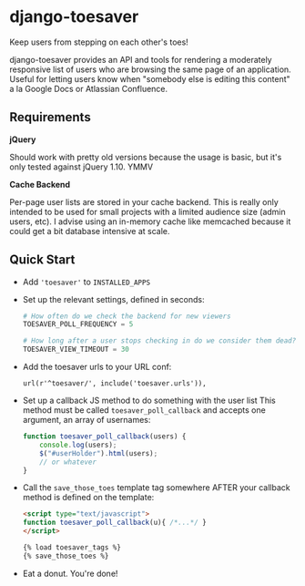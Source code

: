 django-toesaver
===============

Keep users from stepping on each other's toes!

django-toesaver provides an API and tools for rendering a moderately responsive list of users who are browsing the same
page of an application.  Useful for letting users know when "somebody else is editing this content" a la Google Docs or Atlassian Confluence.


Requirements
------------

**jQuery**

Should work with pretty old versions because the usage is basic, but it's only tested against jQuery 1.10. YMMV

**Cache Backend**

Per-page user lists are stored in your cache backend.  This is really only intended to be used for small projects
with a limited audience size (admin users, etc).  I advise using an in-memory cache like memcached because it could
get a bit database intensive at scale.

Quick Start
-----------
*   Add `'toesaver'` to `INSTALLED_APPS`
*   Set up the relevant settings, defined in seconds:

    ```python
    # How often do we check the backend for new viewers
    TOESAVER_POLL_FREQUENCY = 5

    # How long after a user stops checking in do we consider them dead?
    TOESAVER_VIEW_TIMEOUT = 30
    ```
*   Add the toesaver urls to your URL conf:

    `url(r'^toesaver/', include('toesaver.urls')),`

*   Set up a callback JS method to do something with the user list
    This method must be called `toesaver_poll_callback` and accepts one argument, an array of usernames:
    ```javascript
    function toesaver_poll_callback(users) {
        console.log(users);
        $("#userHolder").html(users);
        // or whatever
    }
    ```
*   Call the `save_those_toes` template tag somewhere AFTER your callback method is defined on the template:
    ```html
    <script type="text/javascript">
    function toesaver_poll_callback(u){ /*...*/ }
    </script>

    {% load toesaver_tags %}
    {% save_those_toes %}
    ```
*   Eat a donut.  You're done!
